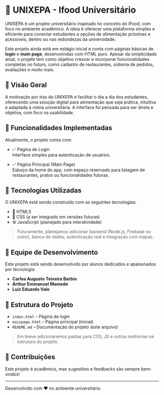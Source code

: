 # 🥡 UNIXEPA - Ifood Universitário

UNIXEPA é um projeto universitário inspirado no conceito do iFood, com foco no ambiente acadêmico. A ideia é oferecer uma plataforma simples e eficiente para conectar estudantes a opções de alimentação próximas e acessíveis, dentro ou nas redondezas da universidade.

Este projeto ainda está em estágio inicial e conta com páginas básicas de **login** e **main page**, desenvolvidas com HTML puro. Apesar da simplicidade atual, o projeto tem como objetivo crescer e incorporar funcionalidades completas no futuro, como cadastro de restaurantes, sistema de pedidos, avaliações e muito mais.

## 🚀 Visão Geral

A motivação por trás do UNIXEPA é facilitar o dia a dia dos estudantes, oferecendo uma solução digital para alimentação que seja prática, intuitiva e adaptada à rotina universitária. A interface foi pensada para ser direta e objetiva, com foco na usabilidade.

## 🎯 Funcionalidades Implementadas

Atualmente, o projeto conta com:

- ✅ Página de Login  
  Interface simples para autenticação de usuários.

- ✅ Página Principal (Main Page)  
  Esboço da home do app, com espaço reservado para listagem de restaurantes, pratos ou funcionalidades futuras.

## 🧠 Tecnologias Utilizadas

O UNIXEPA está sendo construído com as seguintes tecnologias:

- 🧾 HTML5  
- 🎨 CSS (a ser integrado em versões futuras)  
- ⚙️ JavaScript (planejado para interatividade)

> Futuramente, planejamos adicionar backend (Node.js, Firebase ou outro), banco de dados, autenticação real e integração com mapas.

## 👥 Equipe de Desenvolvimento

Este projeto está sendo desenvolvido por alunos dedicados e apaixonados por tecnologia:

- **Carlos Augusto Teixeira Barbio**  
- **Arthur Emmanuel Mamede**  
- **Luiz Eduardo Vale**

## 📂 Estrutura do Projeto

- `index.html` – Página de login  
- `mainpage.html` – Página principal (inicial)  
- `README.md` – Documentação do projeto (este arquivo)

> Em breve adicionaremos pastas para CSS, JS e outras melhorias na estrutura do projeto.

## 📢 Contribuições

Este projeto é acadêmico, mas sugestões e feedbacks são sempre bem-vindos!

---

Desenvolvido com ❤️ no ambiente universitário.
